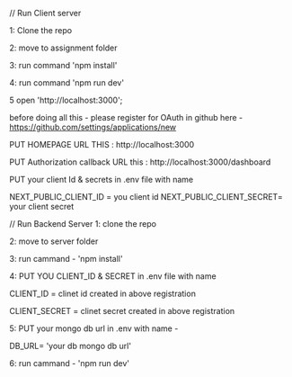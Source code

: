 // Run Client server

1: Clone the repo

2: move to assignment folder

3: run command 'npm install'

4: run command 'npm run dev'

5 open 'http://localhost:3000';

before doing all this - please register for OAuth in github here - https://github.com/settings/applications/new

PUT HOMEPAGE URL THIS : http://localhost:3000

PUT Authorization callback URL this : http://localhost:3000/dashboard


PUT your client Id & secrets in .env file with name

NEXT_PUBLIC_CLIENT_ID = you client id
NEXT_PUBLIC_CLIENT_SECRET= your client secret


// Run Backend Server
1: clone the repo

2: move to server folder

3: run cammand - 'npm install'

4: PUT YOU CLIENT_ID & SECRET in .env file with name

   CLIENT_ID = clinet id created in above registration
   
   CLIENT_SECRET = clinet secret created in above registration
   
5: PUT your mongo db url in .env with name - 

   DB_URL= 'your db mongo db url'
   
6: run cammand - 'npm run dev'
   
